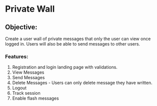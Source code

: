 # Private Wall

## Objective:
Create a user wall of private messages that only the user can view once logged in. Users will also be able to send messages to other users.

### Features:
1. Registration and login landing page with validations.
2. View Messages
3. Send Messages
4. Delete Messages - Users can only delete message they have written.
5. Logout
6. Track session
7. Enable flash messages